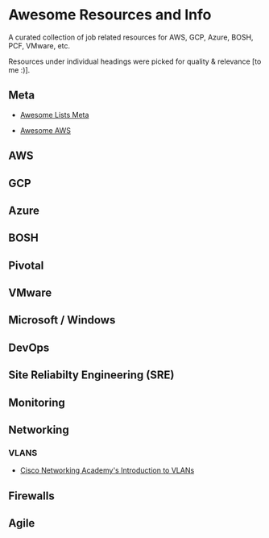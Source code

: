 # Awesome Resources and Info
A curated collection of job related resources for AWS, GCP, Azure, BOSH, PCF, VMware, etc.

Resources under individual headings were picked for quality & relevance [to me :)].

## Meta

- [Awesome Lists Meta](https://github.com/sindresorhus/awesome)

- [Awesome AWS](https://github.com/donnemartin/awesome-aws)

## AWS

## GCP

## Azure

## BOSH

## Pivotal

## VMware

## Microsoft / Windows

## DevOps

## Site Reliabilty Engineering (SRE)

## Monitoring

## Networking

### VLANS
- [Cisco Networking Academy's Introduction to VLANs](http://www.ciscopress.com/articles/printerfriendly/2181837)

## Firewalls

## Agile


